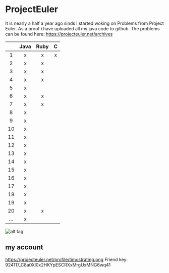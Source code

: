 # ProjectEuler
It is nearly a half a year ago sinds i started woking on Problems from Project Euler.
As a proof i have uploaded all my java code to github.
The problems can be found here:  https://projecteuler.net/archives

| | Java | Ruby | C |
|:---:|:-:|:-:|:-:|
| 1   | x | x | x |
| 2   | x | x |   |
| 3   | x | x |   |
| 4   | x | x |   |
| 5   | x |   |   |
| 6   | x | x |   |
| 7   | x | x |   |
| 8   | x |   |   |
| 9   | x |   |   |
| 10  | x |   |   |
| 11  | x |   |   |
| 12  | x |   |   |
| 13  | x |   |   |
| 14  | x |   |   |
| 15  | x |   |   |
| 16  | x |   |   |
| 17  | x |   |   |
| 18  | x |   |   |
| 19  | x |   |   |
| 20  | x | x |   |
| ... | x |   |   |

![alt tag](https://raw.githubusercontent.com/timostrating/ProjectEuler/master/ProjectEuler-Dashboard.png)

## my account 
https://projecteuler.net/profile/timostrating.png
Friend key: 924117_C8a0Xl0x2HKYpESCRXxMrgUxMNG6wq41

